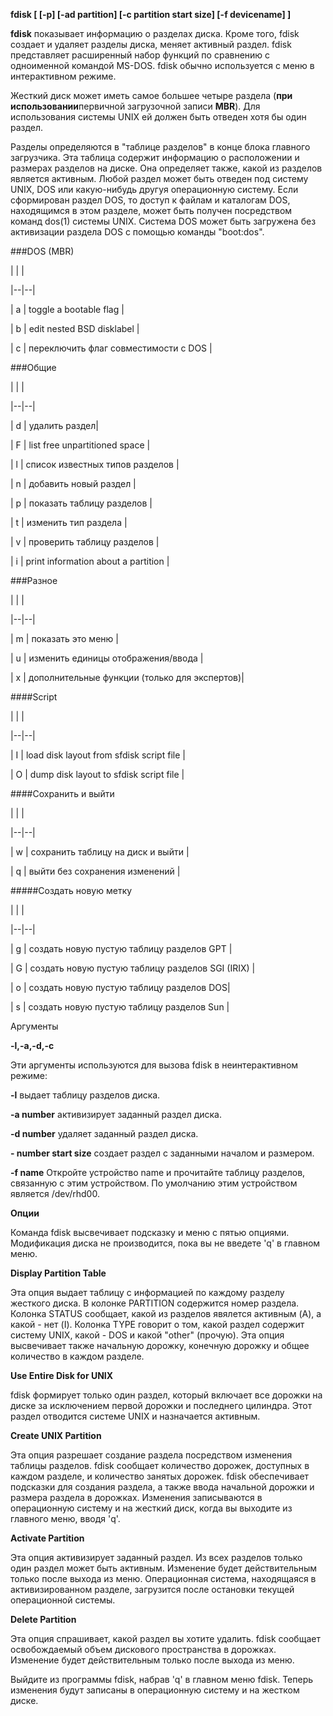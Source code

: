 ﻿**fdisk [ [-p] [-ad partition] [-c partition start size] [-f devicename] ]**

  

**fdisk** показывает информацию о разделах диска. Кроме того, fdisk создает и удаляет разделы диска, меняет активный раздел. fdisk представляет расширенный набор функций по сравнению с одноименной командой MS-DOS. fdisk обычно используется с меню в интерактивном режиме.



Жесткий диск может иметь самое большее четыре раздела (**при использовании**первичной загрузочной записи  **MBR**). Для использования системы UNIX ей должен быть отведен хотя бы один раздел.



Разделы определяются в "таблице разделов" в конце блока главного загрузчика. Эта таблица содержит информацию о расположении и размерах разделов на диске. Она определяет также, какой из разделов является активным. Любой раздел может быть отведен под систему UNIX, DOS или какую-нибудь другуя операционную систему. Если сформирован раздел DOS, то доступ к файлам и каталогам DOS, находящимся в этом разделе, может быть получен посредством команд dos(1) системы UNIX. Система DOS может быть загружена без активизации раздела DOS с помощью команды "boot:dos".





###DOS (MBR)



|  |  |

|--|--|

| a | toggle a bootable flag |

   | b   |  edit nested BSD disklabel |

   | c  | переключить флаг совместимости с DOS |





###Общие





   |  |  |

   |--|--|

   | d  |     удалить раздел|  

   |   F   |   list free unpartitioned space |

   |   l   | список известных типов разделов |

   |    n  |   добавить новый раздел |

   |   p  |   показать таблицу разделов |

   |   t  |   изменить тип раздела |

   |  v   | проверить таблицу разделов | 

   |  i  |    print information about a partition |



 

###Разное



   |  |  |

   |--|--|

   |    m  |  показать это меню |

   |    u   |  изменить единицы отображения/ввода |

   | x |    дополнительные функции (только для экспертов)|

   



####Script



   |  |  |

   |--|--|

   |    I |     load disk layout from sfdisk script file |

   |   O  |    dump disk layout to sfdisk script file |

  

####Сохранить и выйти



   |  |  |

   |--|--|   

   |  w  |  сохранить таблицу на диск и выйти |

   | q  |  выйти без сохранения изменений |



#####Создать новую метку



   |  |  |

   |--|--|   

   | g |   создать новую пустую таблицу разделов GPT |

   | G | создать новую пустую таблицу разделов SGI (IRIX) |

   | o | создать новую пустую таблицу разделов DOS|

   | s |  создать новую пустую таблицу разделов Sun |





Аргументы  

**-l,-a,-d,-c**  

Эти аргументы используются для вызова fdisk в неинтерактивном режиме:



**-l** выдает таблицу разделов диска.  

**-a number** активизирует заданный раздел диска.  

**-d number** удаляет заданный раздел диска.  

**- number start size** создает раздел с заданными началом и размером.  

**-f name** Откройте устройство name и прочитайте таблицу разделов, связанную с этим устройством. По умолчанию этим устройством является /dev/rhd00.



**Опции**  

Команда fdisk высвечивает подсказку и меню с пятью опциями. Модификация диска не производится, пока вы не введете 'q' в главном меню.



**Display Partition Table**  

Эта опция выдает таблицу с информацией по каждому разделу жесткого диска. В колонке PARTITION содержится номер раздела. Колонка STATUS сообщает, какой из разделов явялется активным (A), а какой - нет (I). Колонка TYPE говорит о том, какой раздел содержит систему UNIX, какой - DOS и какой "other" (прочую). Эта опция высвечивает также начальную дорожку, конечную дорожку и общее количество в каждом разделе.



**Use Entire Disk for UNIX**  

fdisk формирует только один раздел, который включает все дорожки на диске за исключением первой дорожки и последнего цилиндра. Этот раздел отводится системе UNIX и назначается активным.



  

**Create UNIX Partition**  

Эта опция разрешает создание раздела посредством изменения таблицы разделов. fdisk сообщает количество дорожек, доступных в каждом разделе, и количество занятых дорожек. fdisk обеспечивает подсказки для создания раздела, а также ввода начальной дорожки и размера раздела в дорожках. Изменения записываются в операционную систему и на жесткий диск, когда вы выходите из главного меню, вводя 'q'.



  

**Activate Partition**  

Эта опция активизирует заданный раздел. Из всех разделов только один раздел может быть активным. Изменение будет действительным только после выхода из меню. Операционная система, находящаяся в активизированном разделе, загрузится после остановки текущей операционной системы.



  

**Delete Partition**  

Эта опция спрашивает, какой раздел вы хотите удалить. fdisk сообщает освобождаемый объем дискового пространства в дорожках. Изменение будет действительным только после выхода из меню.  

Выйдите из программы fdisk, набрав 'q' в главном меню fdisk. Теперь изменения будут записаны в операционную систему и на жестком диске.